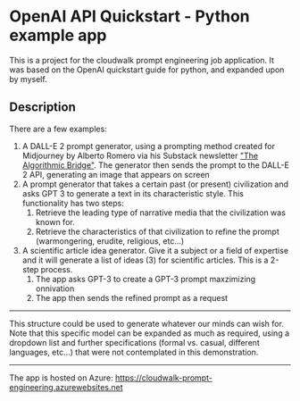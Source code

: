 # OpenAI API Quickstart - Python example app

This is a project for the cloudwalk prompt engineering job application. It was based on the OpenAI quickstart guide for python, and expanded upon by myself.

## Description

There are a few examples:

1. A DALL-E 2 prompt generator, using a prompting method created for Midjourney by Alberto Romero via his Substack newsletter ["The Algorithmic Bridge"](https://thealgorithmicbridge.substack.com/). The generator then sends the prompt to the DALL-E 2 API, generating an image that appears on screen
2. A prompt generator that takes a certain past (or present) civilization and asks GPT 3 to generate a text in its characteristic style. This functionality has two steps:
   1. Retrieve the leading type of narrative media that the civilization was known for.
   2. Retrieve the characteristics of that civilization to refine the prompt (warmongering, erudite, religious, etc...)
3. A scientific article idea generator. Give it a subject or a field of expertise and it will generate a list of ideas (3) for scientific articles. This is a 2-step process.
   1. The app asks GPT-3 to create a GPT-3 prompt maxzimizing onnivation
   2. The app then sends the refined prompt as a request

---

This structure could be used to generate whatever our minds can wish for. Note that this specific model can be expanded as much as required, using a dropdown list and further specifications (formal vs. casual, different languages, etc...) that were not contemplated in this demonstration.

---

The app is hosted on Azure: https://cloudwalk-prompt-engineering.azurewebsites.net
